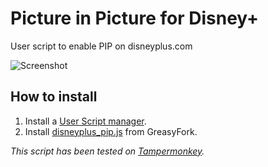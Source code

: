 # Picture in Picture for Disney+

User script to enable PIP on disneyplus.com

![Screenshot](https://i.imgur.com/28cp9F3.png)

## How to install

1. Install a [User Script manager](https://greasyfork.org/en).
2. Install [disneyplus_pip.js](https://greasyfork.org/en/scripts/420964-disney-picture-in-picture) from GreasyFork.

*This script has been tested on [Tampermonkey](https://chrome.google.com/webstore/detail/tampermonkey/dhdgffkkebhmkfjojejmpbldmpobfkfo).*
